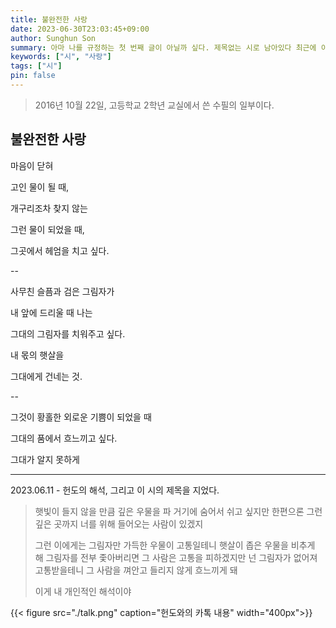 ```yaml
---
title: 불완전한 사랑
date: 2023-06-30T23:03:45+09:00
author: Sunghun Son
summary: 아마 나를 규정하는 첫 번째 글이 아닐까 싶다. 제목없는 시로 남아있다 최근에 이름 지어졌다.
keywords: ["시", "사랑"]
tags: ["시"]
pin: false
---
```


> 2016년 10월 22일, 고등학교 2학년 교실에서 쓴 수필의 일부이다.

## 불완전한 사랑

마음이 닫혀

고인 물이 될 때,

개구리조차 찾지 않는

그런 물이 되었을 때,

그곳에서 헤엄을 치고 싶다.

--
  
사무친 슬픔과 검은 그림자가

내 앞에 드리울 때 나는

그대의 그림자를 치워주고 싶다.

내 몫의 햇살을

그대에게 건네는 것.

--

그것이 황홀한 외로운 기쁨이 되었을 때

그대의 품에서 흐느끼고 싶다.

그대가 알지 못하게

---

2023.06.11 - 헌도의 해석, 그리고 이 시의 제목을 지었다.

> 햇빛이 들지 않을 만큼 깊은 우물을 파
> 거기에 숨어서 쉬고 싶지만
> 한편으론 그런 깊은 곳까지 너를 위해 들어오는 사람이 있겠지
>  
> 그런 이에게는 그림자만 가득한 우물이 고통일테니 햇살이 좁은 우물을 비추게 해 그림자를 전부 좇아버리면 그 사람은 고통을 피하겠지만 넌 그림자가 없어져 고통받을테니 그 사람을 껴안고 들리지 않게 흐느끼게 돼
>  
> 이게 내 개인적인 해석이야

{{< figure src="./talk.png" caption="헌도와의 카톡 내용" width="400px">}}
